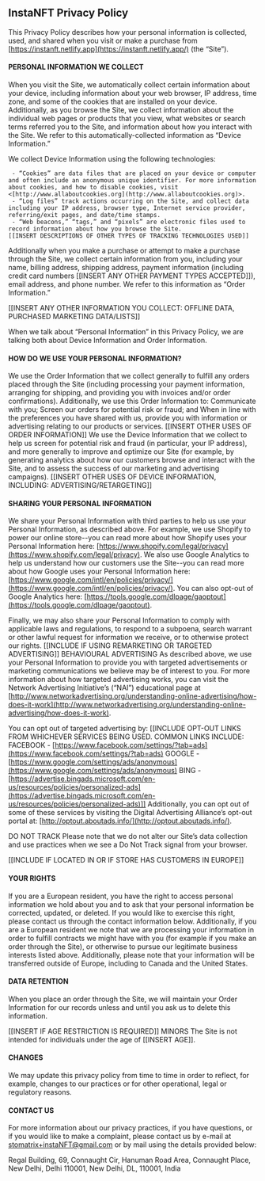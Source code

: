 ## InstaNFT Privacy Policy

This Privacy Policy describes how your personal information is collected, used, and shared when you visit or make a purchase from [https://instanft.netlify.app](https://instanft.netlify.app/) (the “Site”).

#### PERSONAL INFORMATION WE COLLECT

When you visit the Site, we automatically collect certain information about your device, including information about your web browser, IP address, time zone, and some of the cookies that are installed on your device. Additionally, as you browse the Site, we collect information about the individual web pages or products that you view, what websites or search terms referred you to the Site, and information about how you interact with the Site. We refer to this automatically-collected information as “Device Information.”

We collect Device Information using the following technologies:

```
 - “Cookies” are data files that are placed on your device or computer and often include an anonymous unique identifier. For more information about cookies, and how to disable cookies, visit <[http://www.allaboutcookies.org](http://www.allaboutcookies.org)>.
 - “Log files” track actions occurring on the Site, and collect data including your IP address, browser type, Internet service provider, referring/exit pages, and date/time stamps.
 - “Web beacons,” “tags,” and “pixels” are electronic files used to record information about how you browse the Site.
[[INSERT DESCRIPTIONS OF OTHER TYPES OF TRACKING TECHNOLOGIES USED]]

```

Additionally when you make a purchase or attempt to make a purchase through the Site, we collect certain information from you, including your name, billing address, shipping address, payment information (including credit card numbers [[INSERT ANY OTHER PAYMENT TYPES ACCEPTED]]), email address, and phone number. We refer to this information as “Order Information.”

[[INSERT ANY OTHER INFORMATION YOU COLLECT:  OFFLINE DATA, PURCHASED MARKETING DATA/LISTS]]

When we talk about “Personal Information” in this Privacy Policy, we are talking both about Device Information and Order Information.

#### HOW DO WE USE YOUR PERSONAL INFORMATION?

We use the Order Information that we collect generally to fulfill any orders placed through the Site (including processing your payment information, arranging for shipping, and providing you with invoices and/or order confirmations). Additionally, we use this Order Information to:
Communicate with you;
Screen our orders for potential risk or fraud; and
When in line with the preferences you have shared with us, provide you with information or advertising relating to our products or services.
[[INSERT OTHER USES OF ORDER INFORMATION]]
We use the Device Information that we collect to help us screen for potential risk and fraud (in particular, your IP address), and more generally to improve and optimize our Site (for example, by generating analytics about how our customers browse and interact with the Site, and to assess the success of our marketing and advertising campaigns).
[[INSERT OTHER USES OF DEVICE INFORMATION, INCLUDING:  ADVERTISING/RETARGETING]]

#### SHARING YOUR PERSONAL INFORMATION

We share your Personal Information with third parties to help us use your Personal Information, as described above. For example, we use Shopify to power our online store--you can read more about how Shopify uses your Personal Information here: [https://www.shopify.com/legal/privacy](https://www.shopify.com/legal/privacy). We also use Google Analytics to help us understand how our customers use the Site--you can read more about how Google uses your Personal Information here: [https://www.google.com/intl/en/policies/privacy/](https://www.google.com/intl/en/policies/privacy/). You can also opt-out of Google Analytics here: [https://tools.google.com/dlpage/gaoptout](https://tools.google.com/dlpage/gaoptout).

Finally, we may also share your Personal Information to comply with applicable laws and regulations, to respond to a subpoena, search warrant or other lawful request for information we receive, or to otherwise protect our rights.
[[INCLUDE IF USING REMARKETING OR TARGETED ADVERTISING]]
BEHAVIOURAL ADVERTISING
As described above, we use your Personal Information to provide you with targeted advertisements or marketing communications we believe may be of interest to you. For more information about how targeted advertising works, you can visit the Network Advertising Initiative’s (“NAI”) educational page at [http://www.networkadvertising.org/understanding-online-advertising/how-does-it-work](http://www.networkadvertising.org/understanding-online-advertising/how-does-it-work).

You can opt out of targeted advertising by:
[[INCLUDE OPT-OUT LINKS FROM WHICHEVER SERVICES BEING USED.
COMMON LINKS INCLUDE:
FACEBOOK - [https://www.facebook.com/settings/?tab=ads](https://www.facebook.com/settings/?tab=ads)
GOOGLE - [https://www.google.com/settings/ads/anonymous](https://www.google.com/settings/ads/anonymous)
BING - [https://advertise.bingads.microsoft.com/en-us/resources/policies/personalized-ads](https://advertise.bingads.microsoft.com/en-us/resources/policies/personalized-ads)]]
Additionally, you can opt out of some of these services by visiting the Digital Advertising Alliance’s opt-out portal at: [http://optout.aboutads.info/](http://optout.aboutads.info/).

DO NOT TRACK
Please note that we do not alter our Site’s data collection and use practices when we see a Do Not Track signal from your browser.

[[INCLUDE IF LOCATED IN OR IF STORE HAS CUSTOMERS IN EUROPE]]

#### YOUR RIGHTS

If you are a European resident, you have the right to access personal information we hold about you and to ask that your personal information be corrected, updated, or deleted. If you would like to exercise this right, please contact us through the contact information below.
Additionally, if you are a European resident we note that we are processing your information in order to fulfill contracts we might have with you (for example if you make an order through the Site), or otherwise to pursue our legitimate business interests listed above. Additionally, please note that your information will be transferred outside of Europe, including to Canada and the United States.

#### DATA RETENTION

When you place an order through the Site, we will maintain your Order Information for our records unless and until you ask us to delete this information.

[[INSERT IF AGE RESTRICTION IS REQUIRED]]
MINORS
The Site is not intended for individuals under the age of [[INSERT AGE]].

#### CHANGES

We may update this privacy policy from time to time in order to reflect, for example, changes to our practices or for other operational, legal or regulatory reasons.

#### CONTACT US

For more information about our privacy practices, if you have questions, or if you would like to make a complaint, please contact us by e-mail at [stomatrix+instaNFT@gmail.com](mailto:stomatrix+instaNFT@gmail.com) or by mail using the details provided below:

Regal Building, 69, Connaught Cir, Hanuman Road Area, Connaught Place, New Delhi, Delhi 110001, New Delhi, DL, 110001, India
